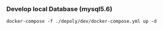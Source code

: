 ### Develop local Database (mysql5.6)
```
docker-compose -f ./depoly/dev/docker-compose.yml up -d 
```

